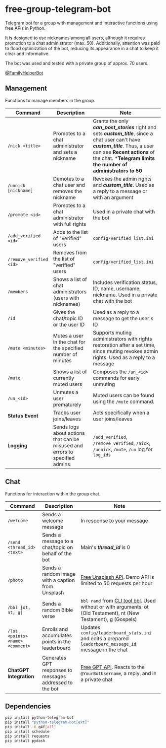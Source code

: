 # free-group-telegram-bot
Telegram bot for a group with management and interactive functions using free APIs in Python. 

It is designed to use nicknames among all users, although it requires promotion to a chat administrator (max. 50). Additionally, attention was paid to flood optimization of the bot, reducing its appearance in a chat to keep it clear and informative.

The bot was used and tested with a private group of approx. 70 users.

[@FamilyHelperBot](https://t.me/FamilyHelperBot)

## Management
Functions to manage members in the group.

Command | Description | Note
--- | --- | --- 
`/nick <title>` | Promotes to a chat administrator and sets a nickname | Grants the only **_can_post_stories_** right and sets **_custom_title_**, since a chat user can't have **_custom_title_**. Thus, a user can see **Recent actions** of the chat. ***Telegram limits the number of administrators to 50**
`/unnick [nickname]` | Demotes to a chat user and removes the nickname | Revokes the admin rights and **_custom_title_**. Used as a reply to a message or with an argument
`/promote <id>` | Promotes to a chat administrator with full rights | Used in a private chat with the bot
`/add_verified <id>` | Adds to the list of "verified" users | `config/verified_list.ini`
`/remove_verified <id>` | Removes from the list of "verified" users | `config/verified_list.ini`
`/members` | Shows a list of chat administrators (users with nicknames) | Includes verification status, ID, name, username, nickname. Used in a private chat with the bot
`/id` | Gives the chat/topic ID or the user ID | Used as a reply to a message to get the user's ID
`/mute <minutes>` | Mutes a user in the chat for the specified number of minutes | Supports muting administrators with rights restoration after a set time, since muting revokes admin rights. Used as a reply to a message
`/mute` | Shows a list of currently muted users | Composes the `/un_<id>` commands for early unmuting
`/un_<id>` | Unmutes a user prematurely | Muted users can be found using the `/mute` command.
**Status Event** | Tracks user joins/leaves | Acts specifically when a user joins/leaves
**Logging** | Sends logs about actions that can be misused and errors to specified admins. | `/add_verified`, `/remove_verified`, `/nick`, `/unnick`, `/mute`, `/un` log for `log_ids`

## Chat
Functions for interaction within the group chat.

Command | Description | Note
--- | --- | --- 
`/welcome` | Sends a welcome message | In response to your message
`/send <thread_id> <text>` | Sends a message to a chat/topic on behalf of the bot | Main's **_thread_id_** is 0
`/photo` | Sends a random image with a caption from Unsplash | [Free Unsplash API](https://unsplash.com/oauth/applications). Demo API is limited to 50 requests per hour
`/bbl [ot, nt, g]` | Sends a random Bible verse | `bbl rand` from [CLI tool bbl](https://github.com/nehemiaharchives/bbl). Used without or with arguments: ot (Old Testament), nt (New Testament), g (Gospels)
`/lot <points> <name> <comment>` | Enrolls and accumulates points in the leaderboard | Updates `config/leaderboard_stats.ini` and edits a prepared `leaderboard_message_id` message in the chat
**ChatGPT Integration** | Generates GPT responses to messages addressed to the bot | [Free GPT API](https://github.com/xtekky/gpt4free). Reacts to the `@YourBotUsername`, a reply, and in a private chat

## Dependencies
```bash
pip install python-telegram-bot
pip install "python-telegram-bot[ext]"
pip install -U g4f[all]
pip install schedule
pip install requests
pip install pydash
```
